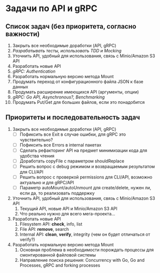 # Задачи по API и gRPC

## Список задач (без приоритета, согласно важности)


1. Закрыть все необходимые доработки (API, gRPC)
2. *Разрабатывать тесты, использовать TDD и Mocking*
3. Уточнить API, удобный для использования, связь с Minio/Amazon S3 API
4. Разработать новые API
5. *gRPC: Authentication*
6. Разработать нормальную версию метода Mount
7. Продумать переход от конфигурационного файла JSON к базе данных
8. Продумать расширение имеющихся API (аргументы, опции)
9. *gRPC: Go API, Asynchronous?, Benchmarking*
10. Продумать Put/Get для больших файлов, если это понадобится


## Приоритеты и последовательность задач


1. Закрыть все необходимые доработки (API, gRPC)
    - [ ] Пофиксить все Exit в случае ошибки, для gRPC это чувствительно?
    - [ ] Пофиксить все Errors в internal пакетах
    - [ ] Сделать рефакторинг API на предмет минимизации кода для удобства чтения
    - [ ] Доработать copyFile с параметром shouldReplace
    - [ ] Решить вопрос с debug режимом и возвращаемым результатом для CLI/API
    - [ ] Решить вопрос с проверкой permissions для CLI/API, возможно актуально и для gRPC/API
    - [ ] Параметр autoMount/autoUnmount для create/delete, нужен ли, если да, то реализовать поддержку
2. Уточнить API, удобный для использования, связь с Minio/Amazon S3 API
    1. Текущий API, новые API и Minio/Amazon S3 API
    2. Что реально нужно для всего мега-проекта...
3. Разработать новые API
    1. Filesystem API: **check**, info, list
    2. File API: **remove**, search
    3. Internal API: **clean**, **verify**, integrity (чем он будет отличаться от verify?)
4. Разработать нормальную версию метода Mount
    1. Основная проблема в необходимости порождать процессы для смонтированной файловой системы
    2. Направление поиска решения: Concurrency with Go, Go and Processes, gRPC and forking processes